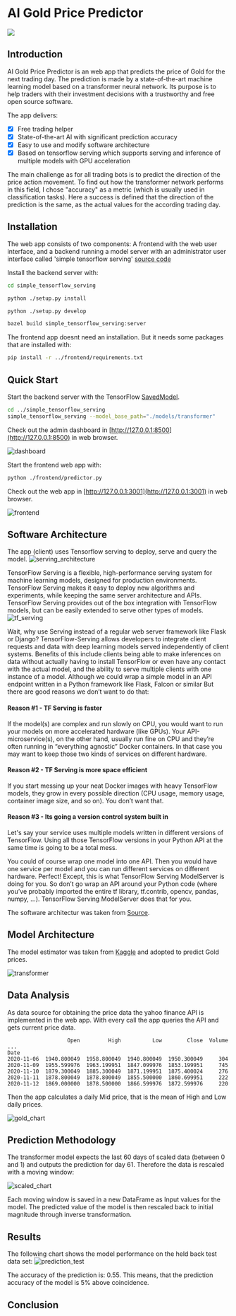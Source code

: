 # AI Gold Price Predictor

![](https://www.artnet.de/WebServices/images/ll00357lldm1VJFgETeR3CfDrCWvaHBOcBubF/hajime-sorayama-sexy-robot-gold-be@rbrick-1000.jpg)

## Introduction

AI Gold Price Predictor is an web app that predicts the price of Gold for the next trading day. The prediction is made by a state-of-the-art machine learning model based on a transformer neural network. Its purpose is to help traders with their investment decisions with a trustworthy and free open source software.

The app delivers:
* [x] Free trading helper 
* [x] State-of-the-art AI with significant prediction accuracy
* [x] Easy to use and modify software architecture 
* [x] Based on tensorflow serving which supports serving and inference of multiple models with GPU acceleration

The main challenge as for all trading bots is to predict the direction of the price action movement. To find out how the transformer network performs in this field, I chose  "accuracy" as a metric (which is usually used in classification tasks). Here a success is defined that the direction of the prediction is the same, as the actual values for the according trading day.

## Installation

The web app consists of two components: 
A frontend with the web user interface, and a backend running a model server with an administrator user interface called 'simple tensorflow serving' [source code](https://github.com/dachkovski/simple_tensorflow_serving)

Install the backend server with:

```bash
cd simple_tensorflow_serving

python ./setup.py install

python ./setup.py develop

bazel build simple_tensorflow_serving:server

```

The frontend app doesnt need an installation. But it needs some packages that are installed with:

```bash
pip install -r ../frontend/requirements.txt

```


## Quick Start

Start the backend server with the TensorFlow [SavedModel](https://www.tensorflow.org/programmers_guide/saved_model).

```bash
cd ../simple_tensorflow_serving
simple_tensorflow_serving --model_base_path="./models/transformer"
```

Check out the admin dashboard in [http://127.0.0.1:8500](http://127.0.0.1:8500) in web browser.
 
![dashboard](https://github.com/Dachkovski/simple_tensorflow_serving/blob/9064944828d35f1c30e2dcd82f409802ad5f59d3/images/dashboard.png)

Start the frontend web app with:

```bash
python ./frontend/predictor.py
```

Check out the web app in [http://127.0.0.1:3001](http://127.0.0.1:3001) in web browser.
 
![frontend](./frontend/static/images/frontend.png)

## Software Architecture
The app (client) uses Tensorflow serving to deploy, serve and query the model.
![serving_architecture](./frontend/static/images/serving_architecture.svg)

TensorFlow Serving is a flexible, high-performance serving system for machine learning models, designed for production environments.
TensorFlow Serving makes it easy to deploy new algorithms and experiments, while keeping the same server architecture and APIs.
TensorFlow Serving provides out of the box integration with TensorFlow models, but can be easily extended to serve other types of models.
![tf_serving](./frontend/static/images/tf_serving.jpg)

Wait, why use Serving instead of a regular web server framework like Flask or Django?
TensorFlow-Serving allows developers to integrate client requests and data with deep learning models served independently of client systems.
Benefits of this include clients being able to make inferences on data without actually having to install TensorFlow or even have any contact with the actual model, and the ability to serve multiple clients with one instance of a model.
Although we could wrap a simple model in an API endpoint written in a Python framework like Flask, Falcon or similar But there are good reasons we don’t want to do that:

#### Reason #1 - TF Serving is faster
If the model(s) are complex and run slowly on CPU, you would want to run your models on more accelerated hardware (like GPUs). Your API-microservice(s), on the other hand, usually run fine on CPU and they’re often running in “everything agnostic” Docker containers. In that case you may want to keep those two kinds of services on different hardware.
#### Reason #2 - TF Serving is more space efficient
If you start messing up your neat Docker images with heavy TensorFlow models, they grow in every possible direction (CPU usage, memory usage, container image size, and so on). You don’t want that.
#### Reason #3 - Its going a version control system built in
Let's say your service uses multiple models written in different versions of TensorFlow. Using all those TensorFlow versions in your Python API at the same time is going to be a total mess.

You could of course wrap one model into one API. Then you would have one service per model and you can run different services on different hardware. Perfect! Except, this is what TensorFlow Serving ModelServer is doing for you. So don’t go wrap an API around your Python code (where you’ve probably imported the entire tf library, tf.contrib, opencv, pandas, numpy, …). TensorFlow Serving ModelServer does that for you. 

The software architectur was taken from [Source](https://github.com/llSourcell/Make_Money_with_Tensorflow_2.0).

## Model Architecture

The model estimator was taken from [Kaggle](https://www.kaggle.com/shujian/transformer-with-lstm) and adopted to predict Gold prices.

![transformer](./frontend/static/images/transformer.png)

## Data Analysis

As data source for obtaining the price data the yahoo finance API is implemented in the web app. With every call the app queries the API and gets current price data. 
```
                   Open         High          Low        Close  Volume  ...
Date                                                                     
2020-11-06  1940.800049  1958.800049  1940.800049  1950.300049     304   
2020-11-09  1955.599976  1963.199951  1847.099976  1853.199951     745   
2020-11-10  1879.300049  1885.300049  1871.199951  1875.400024     276   
2020-11-11  1878.800049  1878.800049  1855.500000  1860.699951     222   
2020-11-12  1869.000000  1878.500000  1866.599976  1872.599976     220  
```
Then the app calculates a daily Mid price, that is the mean of High and Low daily prices. 

![gold_chart](./frontend/static/images/gold_chart.png)

## Prediction Methodology
The transformer model expects the last 60 days of scaled data (between 0 and 1) and outputs the prediction for day 61. Therefore the data is rescaled with a moving window:

![scaled_chart](./frontend/static/images/scaled_chart.png)

Each moving window is saved in a new DataFrame as Input values for the model.
The predicted value of the model is then rescaled back to initial magnitude through inverse transformation.

## Results

The following chart shows the model performance on the held back test data set: 
![prediction_test](./frontend/static/images/prediction_test.png)

The accuracy of the prediction is: 0.55. This means, that the prediction accuracy of the model is 5% above coincidence.

## Conclusion